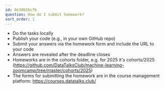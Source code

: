 ```yaml
---
id: 0e38656cfb
question: How do I submit homework?
sort_order: 1
---
```


- Do the tasks locally
- Publish your code (e.g., in your own GitHub repo)
- Submit your answers via the homework form and include the URL to your code
- Answers are revealed after the deadline closes
- Homeworks are in the cohorts folder, e.g. for 2025 it's cohorts/2025 (https://github.com/DataTalksClub/machine-learning-zoomcamp/tree/master/cohorts/2025)
- The forms for submitting the homework are in the course management platform: https://courses.datatalks.club/